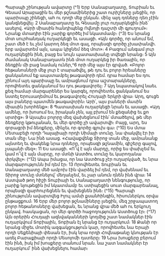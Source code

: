 
Պարսպի շինության ավարտը
(^1) Երբ Սանաբաղատը, Տուբիան եւ Գեսամ Արաբացին եւ մեր թշնամիներից շատ ուրիշները լսեցին, որ պարիսպը
շինեցի, ահ ու դողի մեջ ընկան. մինչ այդ դռները դեռ չէին կանգնեցվել։ 2 Սանաբաղատը եւ Գեսամը լուր ուղարկեցին
ինձ՝ ասելով. «Արի միասին հանդիպենք Ովնոյի դաշտի մի գյուղում»։ Նրանք մտադիր էին չարիք գործել իմ նկատմամբ։
(^3) Ես նրանց մոտ սուրհանդակ ուղարկեցի եւ ասացի. «Այն գործը, որ անում եմ, շատ մեծ է եւ չեմ կարող ձեզ մոտ գալ,
որպեսզի գործը չխափանվի. երբ ավարտեմ այն, ապա կիջնեմ ձեզ մոտ»։ 4 Բազում անգամ լուր ուղարկեցին ինձ, բայց
ես նույն պատասխանը տվեցի նրանց։ 5 Այն ժամանակ Սանաբաղատն ինձ մոտ ուղարկեց իր ծառային, որ ձեռքին մի
բաց նամակ ուներ,^6 որի մեջ այս էր գրված. «Բոլոր հեթանոսների մեջ լուր է տարածվել, թե դու եւ բոլոր հրեաները
ցանկանում եք ապստամբել թագավորի դեմ. դրա համար ես դու շինում այդ պարիսպը եւ ամրացնում դրա
աշտարակները, որովհետեւ ցանկանում ես դու թագավորել։ 7 Այդ նպատակով նաեւ քեզ համար մարգարեներ ես կարգել,
որովհետեւ ցանկանում ես նստել Երուսաղեմում եւ թագավորել Հուդայի երկրի վրա։ Արդ, գուցե այս բաները պատմեն
թագավորին։ Արի՛, այս բաների մասին միասին խորհենք»։ 8 Պատասխան ուղարկեցի նրան եւ ասացի. «Այդ ամենը, որ
խոսում ես, իրական չեն, այլ բխում են քեզանից եւ քո սրտից»։ 9 Այսպես բոլորը մեզ վախեցնում էին՝ մտածելով, թե մեր
ձեռքերը կթուլանան, եւ մեր գործը չի ավարտվի։ Բայց, արդ, ես զորացրի իմ ձեռքերը, մինչեւ որ գործը գլուխ գա։
(^10) Ես մտա Մետաբելի որդի Դալայիայի որդի Սիմայի տունը. նա փակվել էր իր տան մեջ։ Նա ինձ ասաց. «Հավաքվենք
Տիրոջ տան մեջ, ամրանանք այնտեղ եւ փակենք նրա դռները, որպեսզի թշնամին, գիշերը գալով, չսպանի մեզ»։ 11 Ես
ասացի. «Ո՞վ է այն մարդը, որից ես փախչեմ եւ կամ ո՞վ է այն մարդը, որ մտնի Աստծու տունը եւ կարողանա փրկվել»։
(^12) Ապա իմացա, որ նա Աստծուց չէր ուղարկված, եւ նրա մարգարությունն իմ դեմ էր։ 13 Որովհետեւ Տուբիան եւ
Սանաբաղատը մեծ ամբոխ էին վարձել իմ դեմ, որ վախենամ եւ Տիրոջ տունը մտնելով՝ մեղանչեմ, եւ չար անուն դնեն
ինձ վրա։ 14 Աստված թող հիշի Տուբիայի եւ Սանաբաղատի նենգությունը, որ չարիք նյութեցին իմ նկատմամբ եւ
ստիպեցին սուտ մարգարեանալ, որպեսզի զարհուրեցնեն եւ վախեցնեն ինձ։
(^15) Պարսպի շինությունն ավարտվեց Իլուլ ամսի քսանհինգին, հիսուներկու օրվա ընթացքում։ 16 Երբ մեր բոլոր
թշնամիները լսեցին, մեզ շրջապատող բոլոր հեթանոսները վախեցան, եւ նրանց վրա մեծ ահ ու երկյուղ ընկավ.
հասկացան, որ մեր գործի հաջողությունն Աստծուց էր։
(^17) Այն օրերին Հուդայի ազնվականների կողմից շատ նամակներ էին ուղարկվում Տոբիային, Տոբիան էլ նրանց էր
ուղարկում։ 18 Քանի որ նրանց միջեւ մոտիկ ազգակցություն կար, որովհետեւ նա Երայի որդի Սեքենիայի փեսան էր, իսկ
նրա որդի Հովնաթանը կնության էր առել Բարաքիայի որդի Մեսոլոմի դստերը։ 19 Նրա խոսքերը բերում էին ինձ, իսկ իմ
խոսքերը տանում նրան. նա շատ նամակներ էր ուղարկում՝ ինձ վախեցնելու համար։
